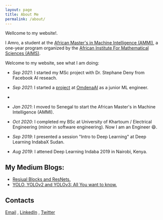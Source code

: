 ```yaml
---
layout: page
title: About Me
permalink: /about/
---
```


Wellcome to my website!.


I Amro, a student at the [African Master's in Machine Intelligence (AMMI)](https://aimsammi.org/), a one-year program organized by the [African Institute For Mathematical Sciences (AIMS)](https://nexteinstein.org/).


Welcome to my website, see what I am doing:
- *Sep 2021*: I started my MSc project with Dr. Stephane Deny from Facebook AI reseach.  

- *Sep 2021*: I started a [project](https://omdena.com/projects/wood-fire/) at [OmdenaAI](https://omdena.com/) as a junior ML engineer.
- 
- *Jan 2021*: I moved to Senegal to start the African Master's in Machine Intelligence (AMMI).  
 
- *Oct 2020*: I completed my BSc at University of Khartoum / Electrical Engineering (minor in software engineering). Now I am an Engineer 😄. 

- *Sep 2019*: I presented a session "Intro to Deep Learning" at Deep Learning IndabaX Sudan. 

- *Aug 2019*: I attened Deep Learning Indaba 2019 in Nairobi, Kenya. 


## My Medium Blogs:
- [Resiual Blocks and ResNets.](https://amrokamal-47691.medium.com/residual-blocks-resnets-6817090ff61a)
- [YOLO, YOLOv2 and YOLOv3: All You want to know.](https://amrokamal-47691.medium.com/yolo-yolov2-and-yolov3-all-you-want-to-know-7e3e92dc48990)

## Contacts
[Email](afagiri@aimsammi.org) , [LinkedIn](https://www.linkedin.com/in/amro-kamal-161721162/) , [Twitter](https://twitter.com/amrokamal1997)


<!-- This website is powered by **[fastpages](https://github.com/fastai/fastpages)** [^1]. -->
<!-- [^1]:a blogging platform that natively supports Jupyter notebooks in addition to other formats. -->
